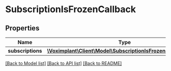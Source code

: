 # SubscriptionIsFrozenCallback

## Properties
Name | Type | Description | Notes
------------ | ------------- | ------------- | -------------
**subscriptions** | [**\Voximplant\Client\Model\SubscriptionIsFrozenCallbackItem[]**](SubscriptionIsFrozenCallbackItem.md) |  | [optional] 

[[Back to Model list]](../README.md#documentation-for-models) [[Back to API list]](../README.md#documentation-for-api-endpoints) [[Back to README]](../README.md)


